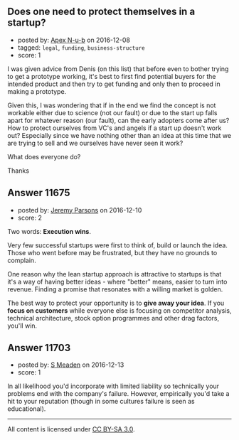 ## Does one need to protect themselves in a startup?

- posted by: [Apex N-u-b](https://stackexchange.com/users/7796589/apex-n-u-b) on 2016-12-08
- tagged: `legal`, `funding`, `business-structure`
- score: 1

I was given advice from Denis (on this list) that before even to bother trying to get a prototype working, it's best to first find potential buyers for the intended product and then try to get funding and only then to proceed in making a prototype.

Given this, I was wondering that if in the end we find the concept is not workable either due to science (not our fault) or due to the start up falls apart for whatever reason (our fault), can the early adopters come after us? How to protect ourselves from VC's and angels if a start up doesn't work out? Especially since we have nothing other than an idea at this time that we are trying to sell and we ourselves have never seen it work?

What does everyone do?

Thanks


## Answer 11675

- posted by: [Jeremy Parsons](https://stackexchange.com/users/497810/jeremy-parsons) on 2016-12-10
- score: 2

Two words: **Execution wins**.

Very few successful startups were first to think of, build or launch the idea. Those who went before may be frustrated, but they have no grounds to complain.

One reason why the lean startup approach is attractive to startups is that it's a way of having better ideas - where "better" means, easier to turn into revenue. Finding a promise that resonates with a willing market is golden.

The best way to protect your opportunity is to **give away your idea**. If you **focus on customers** while everyone else is focusing on competitor analysis, technical architecture, stock option programmes and other drag factors, you'll win. 


## Answer 11703

- posted by: [S Meaden](https://stackexchange.com/users/4429887/s-meaden) on 2016-12-13
- score: 1

In all likelihood you'd incorporate with limited liability so technically your problems end with the company's failure. However, empirically you'd take a hit to your reputation (though in some cultures failure is seen as educational).



---

All content is licensed under [CC BY-SA 3.0](https://creativecommons.org/licenses/by-sa/3.0/).
